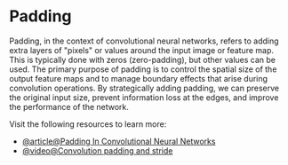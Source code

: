 # Padding

Padding, in the context of convolutional neural networks, refers to adding extra layers of "pixels" or values around the input image or feature map. This is typically done with zeros (zero-padding), but other values can be used. The primary purpose of padding is to control the spatial size of the output feature maps and to manage boundary effects that arise during convolution operations. By strategically adding padding, we can preserve the original input size, prevent information loss at the edges, and improve the performance of the network.

Visit the following resources to learn more:

- [@article@Padding In Convolutional Neural Networks](https://www.digitalocean.com/community/tutorials/padding-in-convolutional-neural-networks)
- [@video@Convolution padding and stride](https://www.youtube.com/watch?v=oDAPkZ53zKk)